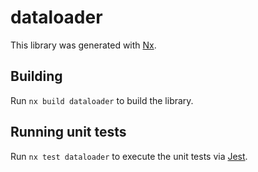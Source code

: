 # dataloader

This library was generated with [Nx](https://nx.dev).

## Building

Run `nx build dataloader` to build the library.

## Running unit tests

Run `nx test dataloader` to execute the unit tests via [Jest](https://jestjs.io).
